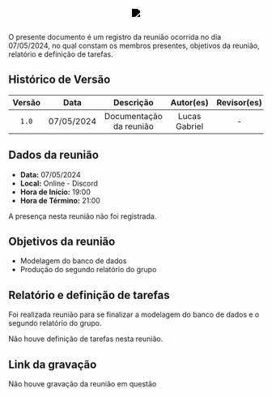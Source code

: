 <br/>
<div style="display: flex; flex-direction: column; justify-content: center; align-items:center;">
    <img src="https://dansousamelo.github.io/RQ_ISP/assets/backlog/BACKLOG-ICON.png" style="filter: brightness(0%);" />
</div>

<br/>
<p align="flex-direction: column; justify">
O presente documento é um registro da reunião ocorrida no dia 07/05/2024, no qual constam os membros presentes, objetivos da reunião, relatório e definição de tarefas.</p>

## Histórico de Versão

| Versão |    Data    |        Descrição        |   Autor(es)   | Revisor(es) |
| :----: | :--------: | :---------------------: | :-----------: | :---------: |
| `1.0`  | 07/05/2024 | Documentação da reunião | Lucas Gabriel |      -      |

## Dados da reunião

- **Data:** 07/05/2024
- **Local:** Online - Discord
- **Hora de Início:** 19:00
- **Hora de Término:** 21:00

A presença nesta reunião não foi registrada.

## Objetivos da reunião

- Modelagem do banco de dados
- Produção do segundo relatório do grupo

## Relatório e definição de tarefas

Foi realizada reunião para se finalizar a modelagem do banco de dados e o segundo relatório do grupo. 

Não houve definição de tarefas nesta reunião.

## Link da gravação

Não houve gravação da reunião em questão